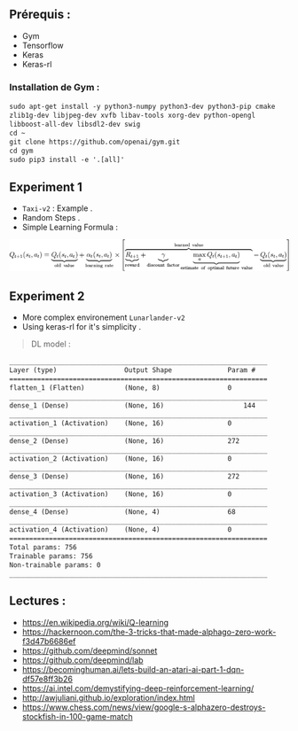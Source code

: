 ## Prérequis : 

* Gym 
* Tensorflow
* Keras
* Keras-rl 

### Installation de Gym : 

```
sudo apt-get install -y python3-numpy python3-dev python3-pip cmake zlib1g-dev libjpeg-dev xvfb libav-tools xorg-dev python-opengl libboost-all-dev libsdl2-dev swig
cd ~
git clone https://github.com/openai/gym.git
cd gym
sudo pip3 install -e '.[all]'
```

## Experiment 1
 
 * `Taxi-v2` : Example .  
 * Random Steps .   
 * Simple Learning Formula :
  
![](/assets/learning_formula.png)
 
## Experiment 2

 * More complex environement `Lunarlander-v2`
 * Using keras-rl for it's simplicity .

> DL model : 
 
```
_________________________________________________________________
Layer (type)                 Output Shape              Param #   
=================================================================
flatten_1 (Flatten)          (None, 8)                 0         
_________________________________________________________________
dense_1 (Dense)              (None, 16)                    144       
_________________________________________________________________
activation_1 (Activation)    (None, 16)                0         
_________________________________________________________________
dense_2 (Dense)              (None, 16)                272       
_________________________________________________________________
activation_2 (Activation)    (None, 16)                0         
_________________________________________________________________
dense_3 (Dense)              (None, 16)                272       
_________________________________________________________________
activation_3 (Activation)    (None, 16)                0         
_________________________________________________________________
dense_4 (Dense)              (None, 4)                 68        
_________________________________________________________________
activation_4 (Activation)    (None, 4)                 0         
=================================================================
Total params: 756
Trainable params: 756
Non-trainable params: 0
_________________________________________________________________
```


## Lectures : 
 * https://en.wikipedia.org/wiki/Q-learning
 * https://hackernoon.com/the-3-tricks-that-made-alphago-zero-work-f3d47b6686ef
 * https://github.com/deepmind/sonnet
 * https://github.com/deepmind/lab
 * https://becominghuman.ai/lets-build-an-atari-ai-part-1-dqn-df57e8ff3b26
 * https://ai.intel.com/demystifying-deep-reinforcement-learning/
 * http://awjuliani.github.io/exploration/index.html
 * https://www.chess.com/news/view/google-s-alphazero-destroys-stockfish-in-100-game-match